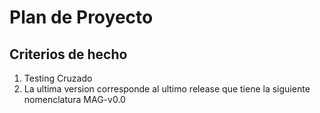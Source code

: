 # Plan de Proyecto 

## Criterios de hecho 
1. Testing Cruzado 
2. La ultima version corresponde al ultimo release que tiene la siguiente nomenclatura MAG-v0.0
 

